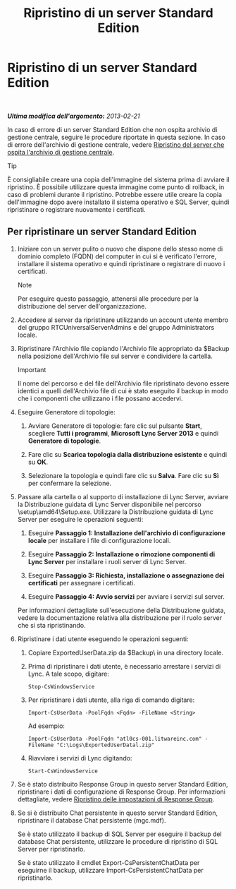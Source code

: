 ﻿---
title: Ripristino di un server Standard Edition
TOCTitle: Ripristino di un server Standard Edition
ms:assetid: d1845663-3138-4fd6-b3e7-337e294d40d8
ms:mtpsurl: https://technet.microsoft.com/it-it/library/Hh202190(v=OCS.15)
ms:contentKeyID: 52062313
ms.date: 08/24/2015
mtps_version: v=OCS.15
ms.translationtype: HT
---

# Ripristino di un server Standard Edition

 

_**Ultima modifica dell'argomento:** 2013-02-21_

In caso di errore di un server Standard Edition che non ospita archivio di gestione centrale, seguire le procedure riportate in questa sezione. In caso di errore dell'archivio di gestione centrale, vedere [Ripristino del server che ospita l'archivio di gestione centrale](lync-server-2013-restoring-the-server-hosting-the-central-management-store.md).

> [!tip]  
> È consigliabile creare una copia dell'immagine del sistema prima di avviare il ripristino. È possibile utilizzare questa immagine come punto di rollback, in caso di problemi durante il ripristino. Potrebbe essere utile creare la copia dell'immagine dopo avere installato il sistema operativo e SQL Server, quindi ripristinare o registrare nuovamente i certificati.

## Per ripristinare un server Standard Edition

1.  Iniziare con un server pulito o nuovo che dispone dello stesso nome di dominio completo (FQDN) del computer in cui si è verificato l'errore, installare il sistema operativo e quindi ripristinare o registrare di nuovo i certificati.
    

    > [!NOTE]
    > Per eseguire questo passaggio, attenersi alle procedure per la distribuzione del server dell'organizzazione.



2.  Accedere al server da ripristinare utilizzando un account utente membro del gruppo RTCUniversalServerAdmins e del gruppo Administrators locale.

3.  Ripristinare l'Archivio file copiando l'Archivio file appropriato da $Backup nella posizione dell'Archivio file sul server e condividere la cartella.
    
    > [!IMPORTANT]  
    > Il nome del percorso e del file dell'Archivio file ripristinato devono essere identici a quelli dell'Archivio file di cui è stato eseguito il backup in modo che i componenti che utilizzano i file possano accedervi.

4.  Eseguire Generatore di topologie:
    
    1.  Avviare Generatore di topologie: fare clic sul pulsante **Start**, scegliere **Tutti i programmi**, **Microsoft Lync Server 2013** e quindi **Generatore di topologie**.
    
    2.  Fare clic su **Scarica topologia dalla distribuzione esistente** e quindi su **OK**.
    
    3.  Selezionare la topologia e quindi fare clic su **Salva**. Fare clic su **Sì** per confermare la selezione.

5.  Passare alla cartella o al supporto di installazione di Lync Server, avviare la Distribuzione guidata di Lync Server disponibile nel percorso \\setup\\amd64\\Setup.exe. Utilizzare la Distribuzione guidata di Lync Server per eseguire le operazioni seguenti:
    
    1.  Eseguire **Passaggio 1: Installazione dell'archivio di configurazione locale** per installare i file di configurazione locali.
    
    2.  Eseguire **Passaggio 2: Installazione o rimozione componenti di Lync Server** per installare i ruoli server di Lync Server.
    
    3.  Eseguire **Passaggio 3: Richiesta, installazione o assegnazione dei certificati** per assegnare i certificati.
    
    4.  Eseguire **Passaggio 4: Avvio servizi** per avviare i servizi sul server.
    
    Per informazioni dettagliate sull'esecuzione della Distribuzione guidata, vedere la documentazione relativa alla distribuzione per il ruolo server che si sta ripristinando.

6.  Ripristinare i dati utente eseguendo le operazioni seguenti:
    
    1.  Copiare ExportedUserData.zip da $Backup\\ in una directory locale.
    
    2.  Prima di ripristinare i dati utente, è necessario arrestare i servizi di Lync. A tale scopo, digitare:
        
            Stop-CsWindowsService
    
    3.  Per ripristinare i dati utente, alla riga di comando digitare:
        
            Import-CsUserData -PoolFqdn <Fqdn> -FileName <String>
        
        Ad esempio:
        
            Import-CsUserData -PoolFqdn "atl0cs-001.litwareinc.com" -FileName "C:\Logs\ExportedUserDatal.zip"
    
    4.  Riavviare i servizi di Lync digitando:
        
            Start-CsWindowsService

7.  Se è stato distribuito Response Group in questo server Standard Edition, ripristinare i dati di configurazione di Response Group. Per informazioni dettagliate, vedere [Ripristino delle impostazioni di Response Group](lync-server-2013-restoring-response-group-settings.md).

8.  Se si è distribuito Chat persistente in questo server Standard Edition, ripristinare il database Chat persistente (mgc.mdf).
    
    Se è stato utilizzato il backup di SQL Server per eseguire il backup del database Chat persistente, utilizzare le procedure di ripristino di SQL Server per ripristinarlo.
    
    Se è stato utilizzato il cmdlet Export-CsPersistentChatData per eseguirne il backup, utilizzare Import-CsPersistentChatData per ripristinarlo.

